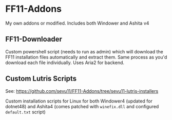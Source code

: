 # FF11-Addons
My own addons or modified. Includes both Windower and Ashita v4


## FF11-Downloader
Custom powershell script (needs to run as admin)  which will download the FF11 installation files automatically and extract them. 
Same process as you'd download each file individually. Uses Aria2 for backend. 

## Custom Lutris Scripts

See: https://github.com/sevu11/FF11-Addons/tree/sevu11-lutris-installers

Custom installation scripts for Linux for both Windower4 (updated for dotnet48) and Ashita4 (comes patched with `winefix.dll` and configured `default.txt` script)
